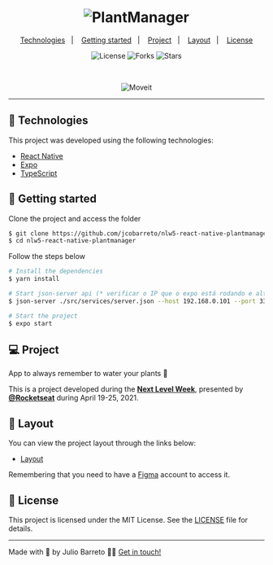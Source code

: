 <h1 align="center">
    <img alt="PlantManager" title="PlantManager" src="https://user-images.githubusercontent.com/51173138/115907871-d2b67580-a43f-11eb-979d-27f1f7ffd5eb.png" />
</h1>

<p align="center">
  <a href="#technologies">Technologies</a>&nbsp;&nbsp;&nbsp;|&nbsp;&nbsp;&nbsp;
  <a href="#-layout">Getting started</a>&nbsp;&nbsp;&nbsp;|&nbsp;&nbsp;&nbsp;
  <a href="#-project">Project</a>&nbsp;&nbsp;&nbsp;|&nbsp;&nbsp;&nbsp;
  <a href="#-layout">Layout</a>&nbsp;&nbsp;&nbsp;|&nbsp;&nbsp;&nbsp;
  <a href="#-license">License</a>
</p>

<p align="center">
  <img  src="https://img.shields.io/static/v1?label=license&message=MIT&color=FFFFFF&labelColor=32B768" alt="License">
  
  <img src="https://img.shields.io/github/forks/jcobarreto/nlw5-react-native-plantmanager?label=forks&message=MIT&color=FFFFFF&labelColor=32B768" alt="Forks">     

  <img src="https://img.shields.io/github/stars/jcobarreto/nlw5-react-native-plantmanager?label=stars&message=MIT&color=FFFFFF&labelColor=32B768" alt="Stars">
</p>

<br>

<p align="center">
  <img alt="Moveit" src="https://user-images.githubusercontent.com/51173138/115907343-1f4d8100-a43f-11eb-8d9c-c42652361e45.png">
</p>

---

## 🧪 Technologies

This project was developed using the following technologies:

- [React Native](https://reactnative.dev/)
- [Expo](https://expo.io/)
- [TypeScript](https://www.typescriptlang.org/)

## 🚀 Getting started

Clone the project and access the folder

```bash
$ git clone https://github.com/jcobarreto/nlw5-react-native-plantmanager.git
$ cd nlw5-react-native-plantmanager
```

Follow the steps below
```bash
# Install the dependencies
$ yarn install

# Start json-server api (* verificar o IP que o expo está rodando e alterar o endereço no comando abaixo)
$ json-server ./src/services/server.json --host 192.168.0.101 --port 3333 --delat 700

# Start the project
$ expo start
```

## 💻 Project

App to always remember to water your plants 🌱

This is a project developed during the **[Next Level Week](https://nextlevelweek.com/)**, presented by **[@Rocketseat](https://github.com/Rocketseat)** during April 19-25, 2021.

## 🔖 Layout

You can view the project layout through the links below:

- [Layout](https://www.figma.com/file/sdKvw3ISjsJ8zreHiiEBbQ/PlantManager) 

Remembering that you need to have a [Figma](http://figma.com/) account to access it.

## 📝 License

This project is licensed under the MIT License. See the [LICENSE](LICENSE.md) file for details.


---
Made with 💜 by Julio Barreto 👋🏻 [Get in touch!](https://www.linkedin.com/in/jcobarreto/)
